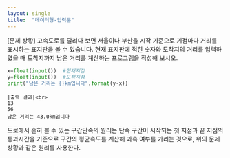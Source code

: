 ```yaml
---
layout: single
title:  "데이터형-입력문"
---
```


[문제 상황]
고속도로를 달리다 보면 서울이나 부산을 시작 기준으로 기점마다 거리를 표시하는 표지판을 볼 수 있습니다. 
현재 표지판에 적힌 숫자와 도착지의 거리를 입력하였을 때 도착지까지 남은 거리를 계산하는 프로그램을 작성해 보시오.


~~~python
x=float(input())  #현재지점
y=float(input())  #도착지점
print("남은 거리는 {}km입니다".format(y-x))
~~~

~~~
|출력 결과|<br>
13  
56  
남은 거리는 43.0km입니다
~~~


도로에서 흔히 볼 수 있는 구간단속의 원리는 
단속 구간이 시작되는 첫 지점과 끝 지점의 통과시간을 기준으로 구간의 평균속도를 계산해 과속 여부를 가리는 것으로, 
위의 문제 상황과 같은 원리를 사용한다.

